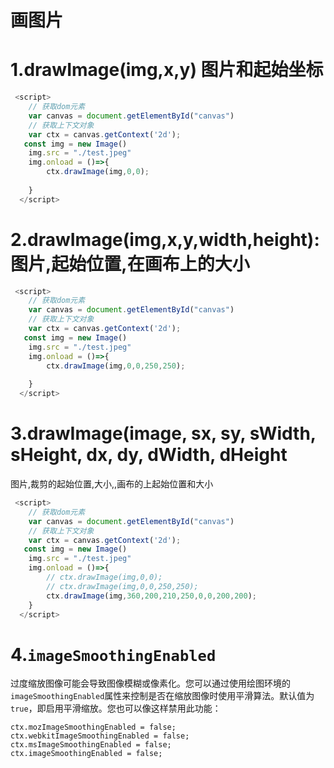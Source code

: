 # 画图片
# 1.drawImage(img,x,y) 图片和起始坐标
```javascript
 <script>
    // 获取dom元素
    var canvas = document.getElementById("canvas")
    // 获取上下文对象
    var ctx = canvas.getContext('2d');
   const img = new Image()
    img.src = "./test.jpeg"
    img.onload = ()=>{
        ctx.drawImage(img,0,0);
        
    }
  </script>
```
<!-- ![image](images/-uxml_TG03z4gv6DT6Mzj9uygCm2lCFjy0RpA3ABSVg.png) -->

# 2.drawImage(img,x,y,width,height):图片,起始位置,在画布上的大小
```javascript
 <script>
    // 获取dom元素
    var canvas = document.getElementById("canvas")
    // 获取上下文对象
    var ctx = canvas.getContext('2d');
   const img = new Image()
    img.src = "./test.jpeg"
    img.onload = ()=>{
        ctx.drawImage(img,0,0,250,250);
        
    }
  </script>
```
<!-- ![image](images/E6T93R70Ki0F0WRl2TNleTXDX-eRMNLk0fh5VbOPToU.png) -->

# 3.drawImage(image, sx, sy, sWidth, sHeight, dx, dy, dWidth, dHeight
图片,裁剪的起始位置,大小,,画布的上起始位置和大小

```javascript
 <script>
    // 获取dom元素
    var canvas = document.getElementById("canvas")
    // 获取上下文对象
    var ctx = canvas.getContext('2d');
   const img = new Image()
    img.src = "./test.jpeg"
    img.onload = ()=>{
        // ctx.drawImage(img,0,0);
        // ctx.drawImage(img,0,0,250,250);
        ctx.drawImage(img,360,200,210,250,0,0,200,200);
    }
  </script>
```
<!-- ![image](images/gPSr9HaxMNCuq9z-luQMSvfDUEY2uyZNdR-7hpnk6d4.png) -->

# 4.`imageSmoothingEnabled`
过度缩放图像可能会导致图像模糊或像素化。您可以通过使用绘图环境的`imageSmoothingEnabled`属性来控制是否在缩放图像时使用平滑算法。默认值为`true`，即启用平滑缩放。您也可以像这样禁用此功能：

```Plain Text
ctx.mozImageSmoothingEnabled = false;
ctx.webkitImageSmoothingEnabled = false;
ctx.msImageSmoothingEnabled = false;
ctx.imageSmoothingEnabled = false;
```
